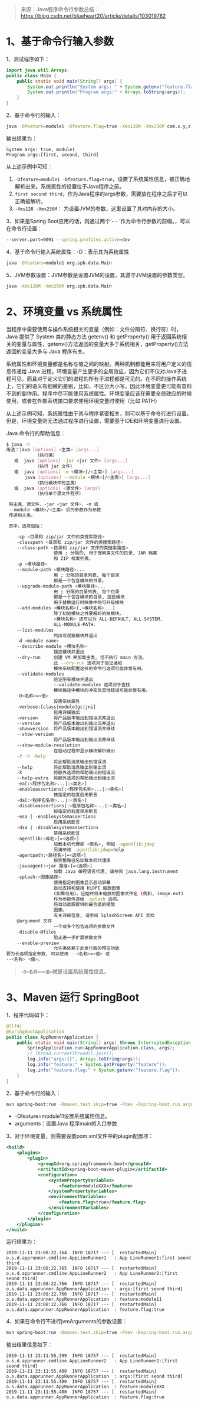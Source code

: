 > 来源：Java程序命令行参数总结：https://blog.csdn.net/blueheart20/article/details/103019782

# 1、基于命令行输入参数

1、测试程序如下：

```java
import java.util.Arrays;
public class Main {
    public static void main(String[] args) {
        System.out.println("System args: " + System.getenv("feature.flag") + ", " + System.getProperty("feature"));
        System.out.println("Program args:" + Arrays.toString(args));
    }
}
```

2、基于命令行的输入：

```bash
java -Dfeature=module1 -Dfeature.flag=true -Xms128M -Xmx256M com.x.y,z.Main first second third
```

输出结果为：

```
System args: true, module1
Program args:[first, second, third]
```

从上述示例中可知：

1. `-Dfeature=module1 -Dfeature.flag=true`，设置了系统属性信息，被正确地解析出来。系统属性的设置位于Java程序之前。
2. `first second third`，作为Java程序的args参数，需要放在程序之后才可以正确被解析。
3. `-Xms128 -Xmx256M`： 为设置JVM的参数，这里设置了其对内存的大小。

3、如果是Spring Boot应用的话，则通过两个‘- - ’作为命令行参数的前缀。，可以在命令行设置：

```bash
--server.port=9091 --spring.profiles.active=dev
```



4、基于命令行输入系统属性：-D：表示其为系统属性

```bash
java -Dfeature=module1 org.spb.data.Main
```



5、JVM参数设置：JVM参数是设置JVM的设置，其遵守JVM设置的参数类型。

```bash
java -Xms128M -Xmx256M org.spb.data.Main
```



# 2、环境变量 vs 系统属性

当程序中需要使用与操作系统相关的变量（例如：文件分隔符、换行符）时，Java 提供了 System 类的静态方法 getenv() 和 getProperty() 用于返回系统相关的变量与属性，getenv()方法返回的变量大多于系统相关，getProperty()方法返回的变量大多与 Java 程序有关。

系统属性和环境变量都是名称与值之间的映射。两种机制都能用来将用户定义的信息传递给 Java 进程。环境变量产生更多的全局效应，因为它们不仅对Java子进程可见，而且对于定义它们的进程的所有子进程都是可见的。在不同的操作系统上，它们的语义有细微的差别，比如，不区分大小写。因此环境变量更可能有意料不到的副作用。程序中尽可能使用系统属性。环境变量应该在需要全局效应的时候使用，或者在外部系统接口要求使用环境变量时使用（比如 PATH）

从上述示例可知，系统属性由于其与程序紧密相关，则可以基于命令行进行设置。但是，环境变量则无法通过程序进行设置，需要基于IDE和环境变量进行设置。

Java 命令行的帮助信息：

```bash
$ java -h
用法：java [options] <主类> [args...]
           （执行类）
   或  java [options] -jar <jar 文件> [args...]
           （执行 jar 文件）
   或  java [options] -m <模块>[/<主类>] [args...]
       java [options] --module <模块>[/<主类>] [args...]
           （执行模块中的主类）
   或  java [options] <源文件> [args]
           （执行单个源文件程序）

 将主类、源文件、-jar <jar 文件>、-m 或
 --module <模块>/<主类> 后的参数作为参数
 传递到主类。

 其中，选项包括：

    -cp <目录和 zip/jar 文件的类搜索路径>
    -classpath <目录和 zip/jar 文件的类搜索路径>
    --class-path <目录和 zip/jar 文件的类搜索路径>
                  使用 ; 分隔的, 用于搜索类文件的目录, JAR 档案
                  和 ZIP 档案列表。
    -p <模块路径>
    --module-path <模块路径>...
                  用 ; 分隔的目录列表, 每个目录
                  都是一个包含模块的目录。
    --upgrade-module-path <模块路径>...
                  用 ; 分隔的目录列表, 每个目录
                  都是一个包含模块的目录, 这些模块
                  用于替换运行时映像中的可升级模块
    --add-modules <模块名称>[,<模块名称>...]
                  除了初始模块之外要解析的根模块。
                  <模块名称> 还可以为 ALL-DEFAULT, ALL-SYSTEM,
                  ALL-MODULE-PATH.
    --list-modules
                  列出可观察模块并退出
    -d <module name>
    --describe-module <模块名称>
                  描述模块并退出
    --dry-run     创建 VM 并加载主类, 但不执行 main 方法。
                  此 --dry-run 选项对于验证诸如
                  模块系统配置这样的命令行选项可能非常有用。
    --validate-modules
                  验证所有模块并退出
                  --validate-modules 选项对于查找
                  模块路径中模块的冲突及其他错误可能非常有用。
    -D<名称>=<值>
                  设置系统属性
    -verbose:[class|module|gc|jni]
                  启用详细输出
    -version      将产品版本输出到错误流并退出
    --version     将产品版本输出到输出流并退出
    -showversion  将产品版本输出到错误流并继续
    --show-version
                  将产品版本输出到输出流并继续
    --show-module-resolution
                  在启动过程中显示模块解析输出
    -? -h -help
                  将此帮助消息输出到错误流
    --help        将此帮助消息输出到输出流
    -X            将额外选项的帮助输出到错误流
    --help-extra  将额外选项的帮助输出到输出流
    -ea[:<程序包名称>...|:<类名>]
    -enableassertions[:<程序包名称>...|:<类名>]
                  按指定的粒度启用断言
    -da[:<程序包名称>...|:<类名>]
    -disableassertions[:<程序包名称>...|:<类名>]
                  按指定的粒度禁用断言
    -esa | -enablesystemassertions
                  启用系统断言
    -dsa | -disablesystemassertions
                  禁用系统断言
    -agentlib:<库名>[=<选项>]
                  加载本机代理库 <库名>, 例如 -agentlib:jdwp
                  另请参阅 -agentlib:jdwp=help
    -agentpath:<路径名>[=<选项>]
                  按完整路径名加载本机代理库
    -javaagent:<jar 路径>[=<选项>]
                  加载 Java 编程语言代理, 请参阅 java.lang.instrument
    -splash:<图像路径>
                  使用指定的图像显示启动屏幕
                  自动支持和使用 HiDPI 缩放图像
                  (如果可用)。应始终将未缩放的图像文件名 (例如, image.ext)
                  作为参数传递给 -splash 选项。
                  将自动选取提供的最合适的缩放
                  图像。
                  有关详细信息, 请参阅 SplashScreen API 文档
    @argument 文件
                  一个或多个包含选项的参数文件
    -disable-@files
                  阻止进一步扩展参数文件
    --enable-preview
                  允许类依赖于此发行版的预览功能
要为长选项指定参数, 可以使用 --<名称>=<值> 或
--<名称> <值>。
```

> `-D<名称>=<值>`就是设置系统属性信息。



# 3、Maven 运行 SpringBoot

1、程序代码如下：

```java
@Slf4j
@SpringBootApplication
public class AppRunnerApplication {
    public static void main(String[] args) throws InterruptedException {
        SpringApplication.run(AppRunnerApplication.class, args);
        // Thread.currentThread().join();
        log.info("args:{}", Arrays.toString(args));
        log.info("feature:" + System.getProperty("feature"));
        log.info("feature.flag:" + System.getenv("feature.flag"));
    }
}
```

2、基于命令行的输入：

```bash
mvn spring-boot:run -Dmaven.test.skip=true -Pdev -Dspring-boot.run.arguments="first seond third" -Dspring-boot.run.jvmArguments="-Dfeature=module11"
```

- -Dfeature=module11设置系统属性信息。
- arguments：设置Java 程序main的入口参数

3、对于环境变量，则需要设置pom.xml文件中的plugin配置项：

```xml
<build>
    <plugins>
        <plugin>
            <groupId>org.springframework.boot</groupId>
            <artifactId>spring-boot-maven-plugin</artifactId>
            <configuration>
                <systemPropertyVariables>
                    <feature>moduleXXX</feature>
                </systemPropertyVariables>
                <environmentVariables>
                    <feature.flag>true</feature.flag>
                </environmentVariables>
            </configuration>
        </plugin>
    </plugins>
</build>
```

运行结果为：

```shell
2019-11-11 23:08:22.764  INFO 18717 --- [  restartedMain] o.s.d.apprunner.cmdline.AppLineRunner1   : App LineRunner1:first seond third
2019-11-11 23:08:22.765  INFO 18717 --- [  restartedMain] o.s.d.apprunner.cmdline.AppLineRunner2   : App LineRunner2:[first seond third]
2019-11-11 23:08:22.766  INFO 18717 --- [  restartedMain] o.s.data.apprunner.AppRunnerApplication  : args:[first seond third]
2019-11-11 23:08:22.766  INFO 18717 --- [  restartedMain] o.s.data.apprunner.AppRunnerApplication  : feature:module11
2019-11-11 23:08:22.766  INFO 18717 --- [  restartedMain] o.s.data.apprunner.AppRunnerApplication  : feature.flag:true
```

4、如果在命令行不进行jvmArguments的参数设置：

```bash
mvn spring-boot:run -Dmaven.test.skip=true -Pdev -Dspring-boot.run.arguments=“first seond third”
```

输出结果信息如下：

```shell
2019-11-11 23:11:55.399  INFO 18757 --- [  restartedMain] o.s.d.apprunner.cmdline.AppLineRunner2   : App LineRunner2:[first seond third]
2019-11-11 23:11:55.400  INFO 18757 --- [  restartedMain] o.s.data.apprunner.AppRunnerApplication  : args:[first seond third]
2019-11-11 23:11:55.400  INFO 18757 --- [  restartedMain] o.s.data.apprunner.AppRunnerApplication  : feature:moduleXXX
2019-11-11 23:11:55.400  INFO 18757 --- [  restartedMain] o.s.data.apprunner.AppRunnerApplication  : feature.flag:true
```

